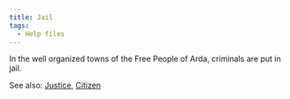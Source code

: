 ```yaml
---
title: Jail
tags:
  - Help files
---
```

In the well organized towns of the Free People of Arda, criminals are
put in jail.

See also: [Justice](Justice "wikilink"), [Citizen](Citizen "wikilink")
